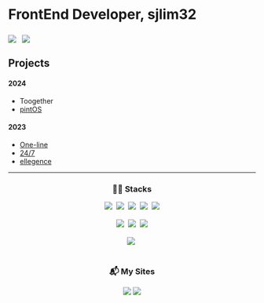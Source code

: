 <h1>FrontEnd Developer, sjlim32</h1>


<div style="display: inline-block;">
  <img src="https://github-readme-stats.vercel.app/api?username=sjlim32&hide=stars,contribs&count_private=true&show_icons=true&&theme=onedark" align="middle" /> &nbsp
  <img src="https://github-readme-stats.vercel.app/api/top-langs/?username=sjlim32&layout=compact&hide=c,c%2B%2B,perl,makefile,Assembly,Shell" align="middle" /> &nbsp
<!--   <img src="http://mazassumnida.wtf/api/v2/generate_badge?boj=sjlim32" align="middle" /> -->
</div>
<br>

## Projects

#### 2024
- <a href="https://github.com/sjlim32/together" style="text-decoration: none;">Toogether</a>
- <a href="https://github.com/sjlim32/pintos-kaist">pintOS</a>

#### 2023
- <a href="https://github.com/sjlim32/elice_3rd_project">One-line</a>
- <a href="https://github.com/sjlim32/elice_2nd_project">24/7</a>
- <a href="https://github.com/sjlim32/elice_1st_project">ellegence </a>

---

<h3 align="center"> 👨‍💻 Stacks </h3>
<div align="center">
  <img src="https://img.shields.io/badge/react-20232a.svg?style=for-the-badge&logo=react&logoColor=61DAFB" />&nbsp
  <img src="https://img.shields.io/badge/typescript-007ACC.svg?style=for-the-badge&logo=typescript&logoColor=white" />&nbsp
  <img src="https://img.shields.io/badge/javascript-F7DF1E.svg?style=for-the-badge&logo=javascript&logoColor=20232a" />&nbsp
  <img src="https://img.shields.io/badge/Node.js-339933?style=for-the-badge&logo=Node.js&logoColor=white" />&nbsp
  <img src="https://img.shields.io/badge/express-000000?style=for-the-badge&logo=express&logoColor=white" />
</div>
<br>

<div align="center">
  <img src="https://img.shields.io/badge/python-3670A0?style=for-the-badge&logo=python&logoColor=ffdd54" />&nbsp
  <img src="https://img.shields.io/badge/flask-000000?style=for-the-badge&logo=flask&logoColor=white" />&nbsp
  <img src="https://img.shields.io/badge/c-A8B9CC.svg?style=for-the-badge&logo=c&logoColor=white" />
</div>
<br>

<div align="center">
  <img src="https://img.shields.io/badge/mongoDB-47A248?style=for-the-badge&logo=MongoDB&logoColor=white" />&nbsp
</div>
<br>

<h3 align="center"> 📬 My Sites </h3>
<div align="center">
  <a href="https://velog.io/@sjlim32/posts" target="_blank"><img src="https://img.shields.io/badge/Tech Blog-20C997.svg?style=flat&logo=velog&logoColor=white" /></a>
  <a href="https://www.instagram.com/3z_sjn" target="_blank"><img src="http://img.shields.io/badge/-Instagram-black?style=flat&logo=Instagram" /></a>
</div>
